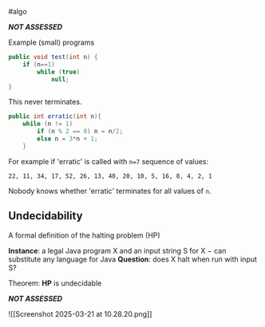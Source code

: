 #algo

***NOT ASSESSED***

Example (small) programs 

```java
public void test(int n) {
	if (n==1)
		while (true)
			null;
}
```

This never terminates.

```java
public int erratic(int n){
	while (n != 1)
		if (n % 2 == 0) n = n/2;
		else n = 3*n + 1;
	}
```

For example if 'erratic' is called with `n=7` sequence of values: 

```
22, 11, 34, 17, 52, 26, 13, 40, 20, 10, 5, 16, 8, 4, 2, 1 
```

Nobody knows whether 'erratic' terminates for all values of `n`.

## Undecidability

A formal definition of the halting problem (HP) 

**Instance**: a legal Java program X and an input string S for X − can substitute any language for Java 
**Question**: does X halt when run with input S?

Theorem: **HP** is undecidable

***NOT ASSESSED***

![[Screenshot 2025-03-21 at 10.28.20.png]]
